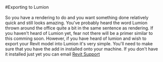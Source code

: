#Exporting to Lumion  
<br>
So you have a rendering to do and you want something done relatively quick and still looks amazing. You've probably heard the word Lumion thrown around the office quite a bit in the same sentence as rendering. If you haven't heard of Lumion yet, fear not there will be a primer similar to this comming soon. However, if you have heard of lumion and wish to export your Revit model into Lumion it's very simple. You'll need to make sure that you have the add in installed onto your machine. If you don't have it installed just yet you can email <a href ="/01_Introduction/1-2_revitsupport.md"> Revit Support </a>
